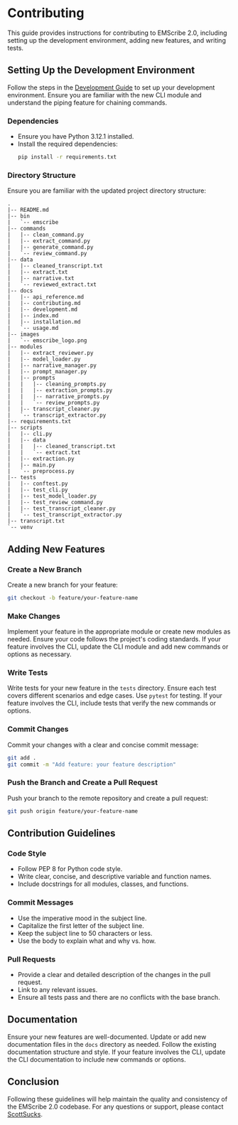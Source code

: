 # Contributing

This guide provides instructions for contributing to EMScribe 2.0, including setting up the development environment, adding new features, and writing tests.

## Setting Up the Development Environment

Follow the steps in the [Development Guide](development.md) to set up your development environment. Ensure you are familiar with the new CLI module and understand the piping feature for chaining commands.

### Dependencies
- Ensure you have Python 3.12.1 installed.
- Install the required dependencies:
  ```bash
  pip install -r requirements.txt
  ```

### Directory Structure
Ensure you are familiar with the updated project directory structure:
```
.
|-- README.md
|-- bin
|   `-- emscribe
|-- commands
|   |-- clean_command.py
|   |-- extract_command.py
|   |-- generate_command.py
|   `-- review_command.py
|-- data
|   |-- cleaned_transcript.txt
|   |-- extract.txt
|   |-- narrative.txt
|   `-- reviewed_extract.txt
|-- docs
|   |-- api_reference.md
|   |-- contributing.md
|   |-- development.md
|   |-- index.md
|   |-- installation.md
|   `-- usage.md
|-- images
|   `-- emscribe_logo.png
|-- modules
|   |-- extract_reviewer.py
|   |-- model_loader.py
|   |-- narrative_manager.py
|   |-- prompt_manager.py
|   |-- prompts
|   |   |-- cleaning_prompts.py
|   |   |-- extraction_prompts.py
|   |   |-- narrative_prompts.py
|   |   `-- review_prompts.py
|   |-- transcript_cleaner.py
|   `-- transcript_extractor.py
|-- requirements.txt
|-- scripts
|   |-- cli.py
|   |-- data
|   |   |-- cleaned_transcript.txt
|   |   `-- extract.txt
|   |-- extraction.py
|   |-- main.py
|   `-- preprocess.py
|-- tests
|   |-- conftest.py
|   |-- test_cli.py
|   |-- test_model_loader.py
|   |-- test_review_command.py
|   |-- test_transcript_cleaner.py
|   `-- test_transcript_extractor.py
|-- transcript.txt
`-- venv
```

## Adding New Features

### Create a New Branch

Create a new branch for your feature:

```bash
git checkout -b feature/your-feature-name
```

### Make Changes

Implement your feature in the appropriate module or create new modules as needed. Ensure your code follows the project's coding standards. If your feature involves the CLI, update the CLI module and add new commands or options as necessary.

### Write Tests

Write tests for your new feature in the `tests` directory. Ensure each test covers different scenarios and edge cases. Use `pytest` for testing. If your feature involves the CLI, include tests that verify the new commands or options.

### Commit Changes

Commit your changes with a clear and concise commit message:

```bash
git add .
git commit -m "Add feature: your feature description"
```

### Push the Branch and Create a Pull Request

Push your branch to the remote repository and create a pull request:

```bash
git push origin feature/your-feature-name
```

## Contribution Guidelines

### Code Style

- Follow PEP 8 for Python code style.
- Write clear, concise, and descriptive variable and function names.
- Include docstrings for all modules, classes, and functions.

### Commit Messages

- Use the imperative mood in the subject line.
- Capitalize the first letter of the subject line.
- Keep the subject line to 50 characters or less.
- Use the body to explain what and why vs. how.

### Pull Requests

- Provide a clear and detailed description of the changes in the pull request.
- Link to any relevant issues.
- Ensure all tests pass and there are no conflicts with the base branch.

## Documentation

Ensure your new features are well-documented. Update or add new documentation files in the `docs` directory as needed. Follow the existing documentation structure and style. If your feature involves the CLI, update the CLI documentation to include new commands or options.

## Conclusion

Following these guidelines will help maintain the quality and consistency of the EMScribe 2.0 codebase. For any questions or support, please contact [ScottSucks](https://github.com/ScottSucksAtProgramming).
